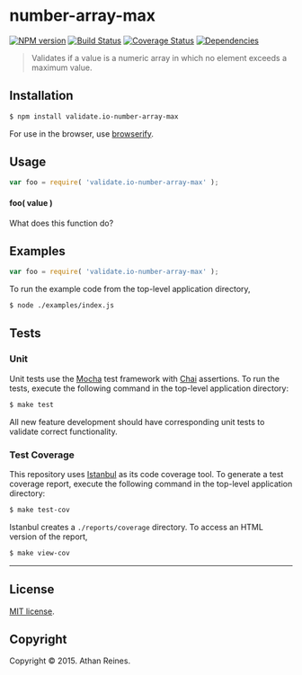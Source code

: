 number-array-max
===
[![NPM version][npm-image]][npm-url] [![Build Status][travis-image]][travis-url] [![Coverage Status][coveralls-image]][coveralls-url] [![Dependencies][dependencies-image]][dependencies-url]

> Validates if a value is a numeric array in which no element exceeds a maximum value.


## Installation

``` bash
$ npm install validate.io-number-array-max
```

For use in the browser, use [browserify](https://github.com/substack/node-browserify).


## Usage

``` javascript
var foo = require( 'validate.io-number-array-max' );
```

#### foo( value )

What does this function do?


## Examples

``` javascript
var foo = require( 'validate.io-number-array-max' );
```

To run the example code from the top-level application directory,

``` bash
$ node ./examples/index.js
```


## Tests

### Unit

Unit tests use the [Mocha](http://mochajs.org) test framework with [Chai](http://chaijs.com) assertions. To run the tests, execute the following command in the top-level application directory:

``` bash
$ make test
```

All new feature development should have corresponding unit tests to validate correct functionality.


### Test Coverage

This repository uses [Istanbul](https://github.com/gotwarlost/istanbul) as its code coverage tool. To generate a test coverage report, execute the following command in the top-level application directory:

``` bash
$ make test-cov
```

Istanbul creates a `./reports/coverage` directory. To access an HTML version of the report,

``` bash
$ make view-cov
```


---
## License

[MIT license](http://opensource.org/licenses/MIT). 


## Copyright

Copyright &copy; 2015. Athan Reines.


[npm-image]: http://img.shields.io/npm/v/validate.io-number-array-max.svg
[npm-url]: https://npmjs.org/package/validate.io-number-array-max

[travis-image]: http://img.shields.io/travis/validate-io/number-array-max/master.svg
[travis-url]: https://travis-ci.org/validate-io/number-array-max

[coveralls-image]: https://img.shields.io/coveralls/validate-io/number-array-max/master.svg
[coveralls-url]: https://coveralls.io/r/validate-io/number-array-max?branch=master

[dependencies-image]: http://img.shields.io/david/validate-io/number-array-max.svg
[dependencies-url]: https://david-dm.org/validate-io/number-array-max

[dev-dependencies-image]: http://img.shields.io/david/dev/validate-io/number-array-max.svg
[dev-dependencies-url]: https://david-dm.org/dev/validate-io/number-array-max

[github-issues-image]: http://img.shields.io/github/issues/validate-io/number-array-max.svg
[github-issues-url]: https://github.com/validate-io/number-array-max/issues
